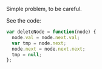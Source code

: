 Simple problem, to be careful.

See the code:

```javascript
var deleteNode = function(node) {
  node.val = node.next.val;
  var tmp = node.next;
  node.next = node.next.next;
  tmp = null;
};
```
